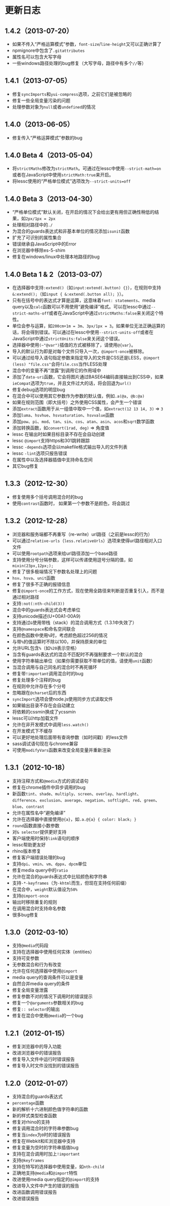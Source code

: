 # 更新日志


## 1.4.2（2013-07-20）

- 如果不传入“严格运算模式”参数，`font-size`/`line-height`又可以正确计算了
- npmignore中包含了`.gitattributes`
- 属性名可以包含大写字母
- 一些windows路径处理的bug修复（大写字母，路径中有多个`//`等）

## 1.4.1（2013-07-05）

- 修复`syncImports`和`yui-compress`选项，之前它们是被忽略的
- 修复一些全局变量污染的问题
- 处理参数对象为`null`或者`undefined`的情况

## 1.4.0（2013-06-05）

- 修复传入“严格运算模式”参数的bug

## 1.4.0 Beta 4（2013-05-04）

- 将`strictMaths`修改为`strictMath`。可通过在lessc中使用`--strict-math=on`或者在JavaScript中使用`strictMath:true`来开启。
- 将lessc使用的“严格单位模式”选项改为`--strict-units=off`

## 1.4.0 Beta 3（2013-04-30）

- “严格单位模式”默认关闭，在开启的情况下会给出更有用但正确性稍低的结果，如`2px/1px = 2px`
- 处理相对路径中的`./`
- 为混合的guards表达式和非基本单位的情况添加`isunit`函数
- 扩充了可识别的属性集合
- 错误继承自JavaScript中的Error
- 在浏览器中移除es-5-shim
- 修复在windows/linux中处理本地路径的bug

## 1.4.0 Beta 1 & 2（2013-03-07）

- 在选择器中支持`:extend()`（如`input:extend(.button) {}`），在规则中支持`&:extend();`（如`input { &:extend(.button all); }`）。
- 只有在括号中的表达式才算是运算，这意味着`font: statements`、media query以及`calc`函数可以不用使用“避免编译”格式。可以在lessc中通过`--strict-maths-off`或者在JavaScript中通过`strictMaths:false`来关闭这个特性。
- 单位会参与运算，如`200cm+1m = 3m`、`3px/1px = 3`。如果单位无法正确运算的话，将会得到错误。可以通过在lessc中使用`--strict-units-off`或者在JavaScript中通过`strictUnits:false`来关闭这个错误。
- 选择器中使用`(~"@var")`插值的方式被移除了，请使用`@{var}`。
- 导入的默认行为即是对每个文件只导入一次，`@import-once`被移除。
- 可以通过给导入语句指定参数来指定导入的文件是CSS还是LESS，`@import (less) "file.css"`会将`file.css`当作LESS处理
- 混合中的变量不再“泄露”到调用它的作用域中
- 添加了`data-uri`函数，它会将图片通过BASE64编码直接输出到CSS中，如果`ieCompat`选项为`true`，并且文件过大的话，将会回退为`url()`
- 修复debug选项的明显bug
- 在混合中可以使用其它参数作为参数的默认值，例如`.a(@a, @b:@a)`
- 如果在规则范围（即大括号）之外使用CSS属性，会产生一个错误
- 添加`extract`函数用于从一组值中取中一个值，如`extract(12 13 14, 3)` => `3`
- 添加`luma`、`hsvhue`、`hsvsaturation`、`hsvvalue`函数
- 添加`pow`、`pi`、`mod`、`tan`、`sin`、`cos`、`atan`、`asin`、`acos`和`sqrt`数学函数
- 添加转换函数，如`convert(1rad, deg)` => 角度值
- lessc 在输出时如果目标目录不存在会自动创建
- lessc `@import`支持https和301跳转跟踪
- lessc `-depends`选项会以makefile格式输出导入的文件列表
- lessc `-lint`选项只报告错误
- 在属性中以及选择器插值中支持命名空间
- 其它bug修复

## 1.3.3（2012-12-30）

- 修复使用多个括号调用混合时的bug
- 使用`contrast`函数时， 如果第一个参数不是颜色，将会跳过

## 1.3.2（2012-12-28）

- 浏览器和服务端都不再重写（re-write）url路径（之前是lessc的行为）
- 可以通过`relative-urls`（`less.relativeUrls`）选项来使得url路径相对入口文件
- 可以使用`rootpath`选项来给url路径添加一个base路径
- 支持使用分号分隔参数，这样可以传递使用逗号分隔的值，如`mixin(23px,12px;);`
- 修复了很多极端情况下参数名处理上的问题
- `hsv`、`hsva`、`unit`函数
- 修复了很多不正确的报错信息
- 修复`@import-once`的工作方式，现在使用全路径来判断是否重复引入，而不是通过相对路径
- 支持`:not(:nth-child(3))`
- 混合中的guards表达式会考虑单位
- 支持unicode描述(U+00A1-00A9)
- 支持通过`&`使用带栈（stack）的混合调用方式（1.3.1中失效了）
- 支持`@namespace`和命名空间联合
- 在颜色函数中使用`%`时，考虑颜色超过256的情况
- 与带`%`的值运算时不除以100，并保持原来的单位
- 允许URL包含`%`（如`%20`表示空格）
- 当含有guards表达式的混合不匹配时不再强制要求一个默认的混合
- 使用字符串输出单位（如果你需要获取不带单位的值，请使用`unit`函数）
- 当混合调用与自己同名的混合时不再死循环
- 修复带`!important`调用混合时的bug
- 修复处理多个注释的bug
- 在规则中允许存在多个分号
- 忽略跟在`@charset`后的东西
- `syncImport`选项会使node.js使用同步方式读取文件
- 如果输出目录不存在会自动建立
- 将依赖的cssmin换成了ycssmin
- lessc可以http加载文件
- 允许在非开发模式中调用`less.watch()`
- 在开发模式下不缓存
- 可以更好地处理后面带有查询参数（如时间戳）的less文件
- sass调试语句现在与chrome兼容
- 可使用`modifyVars`函数来改变全局变量并重新渲染

## 1.3.1（2012-10-18）

- 支持注释方式和`@media`方式的调试语句
- 修复在chrome插件中异步调用的bug
- 新函数`tint`、`shade`、`multiply`、`screen`、`overlay`、`hardlight`、`difference`、`exclusion`、`average`、`negation`、`softlight`、`red`、`green`、`blue`、`contrast`
- 允许在属性名中“避免编译”
- 允许在选择器中直接使用`@{a}`，如`.a.@{a} { color: black; }`
- `round`函数直接小数参数
- 对`& selector`提供更好支持
- 客户端使用时保持`link`语句的顺序
- lessc帮助更友好
- rhino版本修复
- 修复客户端错误处理的bug
- 支持`dpi`、`vmin`、`vm`、`dppx`、`dpcm`单位
- 修复media query中的`ratio`
- 允许在混合的guards表达式中比较颜色和字符串
- 支持`-*-keyframes`（为`-khtml`而生，但现在支持任何前缀）
- 在混合中，`weight`默认值设为`50%`
- 支持`@import-once`
- 输出时移除重复的规则
- 在调用混合时支持命名参数
- 很多bug修复

## 1.3.0（2012-03-10）

- 支持`@media`代码段
- 支持在选择器中使用任何实体（entities）
- 支持可变参数
- 无参数混合和行为有改变
- 允许在任何选择器中使用`@import`
- media query的查询条件可以是变量
- 自然合并media query的条件
- 修复全局变量泄露
- 修复参数不对的情况下调用时的错误提示
- 修复一个`@arguments`参数相关的bug
- 修复`:: selector`的输出
- 修复在混合中使用`@media`的一个bug

## 1.2.1（2012-01-15）

- 修复浏览器中的导入功能
- 改进浏览器中的错误报告
- 修复导入文件中运行时错误报告
- 修复导入时文件没找到的错误报告

## 1.2.0（2012-01-07）

- 支持混合的guards表达式
- `percentage`函数
- 新的解析十六进制颜色值字符串的函数
- 新的样式类型检查函数
- 修复对rhino的支持
- 修复调用混合时的字符串参数bug
- 修复当`index`为`0`时的错误报告
- 修复在Webkit和IE浏览器中支持
- 修复变量为空时的字符串插值bug
- 支持在混合调用时加上`!important`
- 支持`@keyframes`
- 支持在特写的选择器中使用变量，如`nth-child`
- 正确地支持`@media`和`@import`特性
- 改进使用media query指定的`@import`的支持
- 改进导入文件中产生的错误的报告
- 改进函数调用错误报告
- 改进错误报告